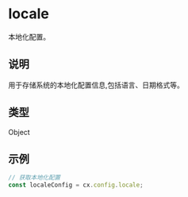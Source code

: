 # locale

本地化配置。

## 说明

用于存储系统的本地化配置信息,包括语言、日期格式等。

## 类型

Object

## 示例

```js
// 获取本地化配置
const localeConfig = cx.config.locale;
```